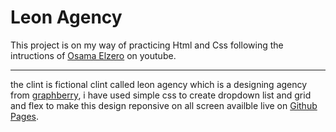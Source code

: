 # Leon Agency
This project is on my way of practicing Html and Css following the intructions of [Osama Elzero](https://www.youtube.com/playlist?list=PLDoPjvoNmBAzHSjcR-HnW9tnxyuye8KbF) on youtube.
___

the clint is fictional clint called leon agency which is a designing agency from [graphberry](https://www.graphberry.com/item/leon-psd-agency-template), i have used simple css to create dropdown list and grid and flex to make this design reponsive on all screen availble live on [Github Pages](https://samuadda.github.io/Leon-agency/).
